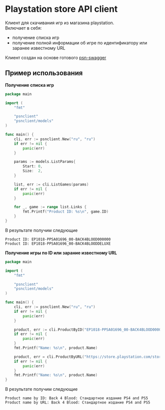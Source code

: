 # Playstation store API client

Клиент для скачивания игр из магазина playstation.  
Включает в себя:
* получение списка игр
* получение полной информации об игре по идентификатору или заранее известному URL

Клиент создан на основе готового [psn-swagger](https://github.com/olegshulyakov/psn-swagger)

## Пример использования
**Получение списка игр**
```go
package main

import (
	"fmt"

	"psnclient"
	"psnclient/models"
)

func main() {
	cli, err := psnclient.New("ru", "ru")
	if err != nil {
		panic(err)
	}

	params := models.ListParams{
		Start: 0,
		Size:  2,
	}

	list, err := cli.ListGames(params)
	if err != nil {
		panic(err)
	}

	for _, game := range list.Links {
		fmt.Printf("Product ID: %s\n", game.ID)
	}
}
```

В результате получим следующие
```text
Product ID: EP1018-PPSA01696_00-BACK4BLOOD000000
Product ID: EP1018-PPSA01696_00-BACK4BLOODDELUXE
```

**Получение игры по ID или зарание известному URL**
```go
package main

import (
	"fmt"

	"psnclient"
	"psnclient/models"
)

func main() {
	cli, err := psnclient.New("ru", "ru")
	if err != nil {
		panic(err)
	}

	product, err := cli.ProductByID("EP1018-PPSA01696_00-BACK4BLOOD000000")
	if err != nil {
		panic(err)
	}
	fmt.Printf("Name: %s\n", product.Name)

	product, err = cli.ProductByURL("https://store.playstation.com/store/api/chihiro/00_09_000/container/RU/ru/999/EP1018-PPSA01696_00-BACK4BLOOD000000/1617052056")
	if err != nil {
		panic(err)
	}
	fmt.Printf("Name: %s\n", product.Name)
}
```
В результате получим следующие
```text
Product name by ID: Back 4 Blood: Стандартное издание PS4 and PS5
Product name by URL: Back 4 Blood: Стандартное издание PS4 and PS5
```
